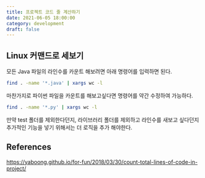 ```yaml
---
title: 프로젝트 코드 줄 계산하기
date: 2021-06-05 18:00:00
category: development
draft: false
---
```


## Linux 커맨드로 세보기

모든 Java 파일의 라인수를 카운트 해보려면 아래 명령어를 입력하면 된다.

```bash
find . -name '*.java' | xargs wc -l
```

마찬가지로 파이썬 파일을 카운트를 해보고싶다면 명령어를 약간 수정하여 가능하다.

```bash
find . -name '*.py' | xargs wc -l
```

만약 test 폴더를 제외한다던지, 라이브러리 폴더를 제외하고 라인수를 새보고 싶다던지 추가적인 기능을 넣기 위해서는 더 로직을 추가 해야한다.

## References

https://yaboong.github.io/for-fun/2018/03/30/count-total-lines-of-code-in-project/
